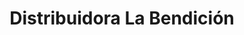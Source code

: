 ---
title: "Distribuidora La Bendición"
url: /san-lucas-toliman/distribuidora-la-bendicion/
shop: comercio
---